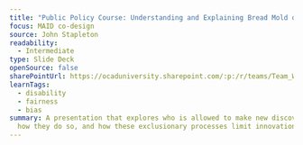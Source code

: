 ```yaml
---
title: "Public Policy Course: Understanding and Explaining Bread Mold on a Yak"
focus: MAID co-design
source: John Stapleton
readability:
  - Intermediate
type: Slide Deck
openSource: false
sharePointUrl: https://ocaduniversity.sharepoint.com/:p:/r/teams/Team_WeCount/Shared%20Documents/Resources%20and%20Tools/Literature%20(curated)/Public%20Policy%20Course%20-%20Understanding%20and%20Explaining%20Bread%20Mold%20on%20a%20Yak.pptx?d=wdb415aaea335477aadf2ddf9b4bf5d32&csf=1&web=1&e=3OA0Si
learnTags:
  - disability
  - fairness
  - bias
summary: A presentation that explores who is allowed to make new discoveries,
  how they do so, and how these exclusionary processes limit innovation.
---
```

